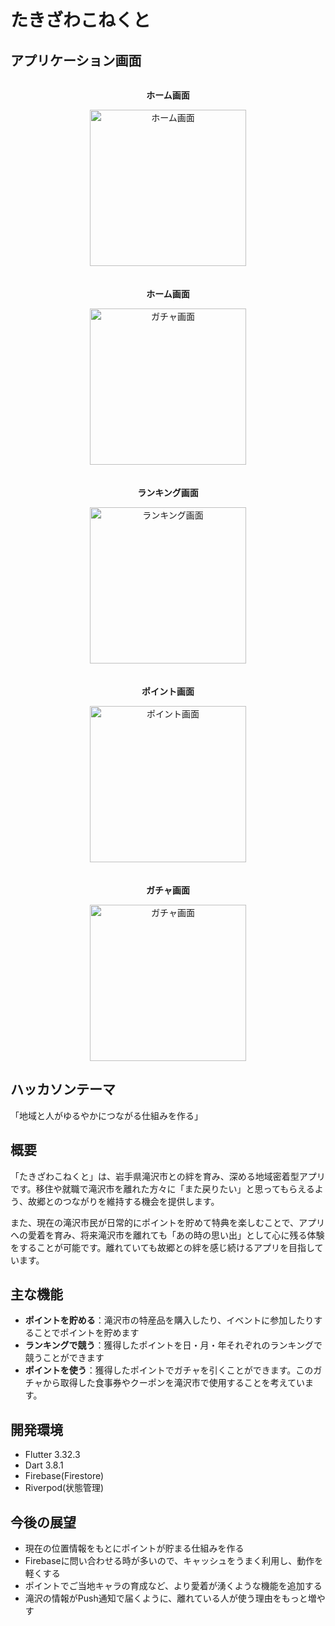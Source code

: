 # たきざわこねくと

## アプリケーション画面

<div style="display: flex; flex-wrap: wrap; gap: 20px; justify-content: center;">
  <div style="text-align: center; width: 250px;">
    <p><strong>ホーム画面</strong></p>
    <img src="assets/screenshots/home_1.png" width="250" alt="ホーム画面">
  </div>
  <div style="text-align: center; width: 250px;">
    <p><strong>ホーム画面</strong></p>
    <img src="assets/screenshots/home_2.png" width="250" alt="ガチャ画面">
  </div>
  <div style="text-align: center; width: 250px;">
    <p><strong>ランキング画面</strong></p>
    <img src="assets/screenshots/ranking.png" width="250" alt="ランキング画面">
  </div>
  <div style="text-align: center; width: 250px;">
    <p><strong>ポイント画面</strong></p>
    <img src="assets/screenshots/point_get.png" width="250" alt="ポイント画面">
  </div>
  <div style="text-align: center; width: 250px;">
    <p><strong>ガチャ画面</strong></p>
    <img src="assets/screenshots/gatya.png" width="250" alt="ガチャ画面">
  </div>
</div>

## ハッカソンテーマ
「地域と人がゆるやかにつながる仕組みを作る」

## 概要
「たきざわこねくと」は、岩手県滝沢市との絆を育み、深める地域密着型アプリです。移住や就職で滝沢市を離れた方々に「また戻りたい」と思ってもらえるよう、故郷とのつながりを維持する機会を提供します。

また、現在の滝沢市民が日常的にポイントを貯めて特典を楽しむことで、アプリへの愛着を育み、将来滝沢市を離れても「あの時の思い出」として心に残る体験をすることが可能です。離れていても故郷との絆を感じ続けるアプリを目指しています。

## 主な機能
- **ポイントを貯める**：滝沢市の特産品を購入したり、イベントに参加したりすることでポイントを貯めます
- **ランキングで競う**：獲得したポイントを日・月・年それぞれのランキングで競うことができます
- **ポイントを使う**：獲得したポイントでガチャを引くことができます。このガチャから取得した食事券やクーポンを滝沢市で使用することを考えています。

## 開発環境
- Flutter 3.32.3
- Dart 3.8.1
- Firebase(Firestore)
- Riverpod(状態管理)

## 今後の展望
- 現在の位置情報をもとにポイントが貯まる仕組みを作る
- Firebaseに問い合わせる時が多いので、キャッシュをうまく利用し、動作を軽くする
- ポイントでご当地キャラの育成など、より愛着が湧くような機能を追加する
- 滝沢の情報がPush通知で届くように、離れている人が使う理由をもっと増やす
